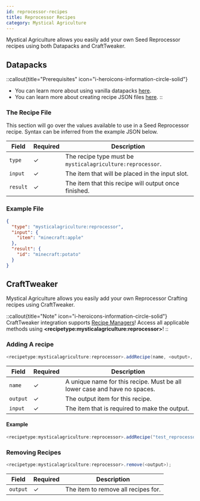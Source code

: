 ```yaml
---
id: reprocessor-recipes
title: Reprocessor Recipes
category: Mystical Agriculture
---
```


Mystical Agriculture allows you easily add your own Seed Reprocessor recipes using both Datapacks and CraftTweaker.

## Datapacks

::callout{title="Prerequisites" icon="i-heroicons-information-circle-solid"}
- You can learn more about using vanilla datapacks <a href="https://minecraft.gamepedia.com/Data_pack" target="_blank">here</a>.
- You can learn more about creating recipe JSON files <a href="https://minecraft.gamepedia.com/Recipe" target="_blank">here</a>.
::

### The Recipe File

This section will go over the values available to use in a Seed Reprocessor recipe. Syntax can be inferred from the example JSON below.

| Field    | Required | Description                                                |
|----------|----------|------------------------------------------------------------|
| `type`   | ✓        | The recipe type must be `mysticalagriculture:reprocessor`. |
| `input`  | ✓        | The item that will be placed in the input slot.            |
| `result` | ✓        | The item that this recipe will output once finished.       |

### Example File

```json
{
  "type": "mysticalagriculture:reprocessor",
  "input": {
    "item": "minecraft:apple"
  },
  "result": {
    "id": "minecraft:potato"
  }
}
```

## CraftTweaker

Mystical Agriculture allows you easily add your own Reprocessor Crafting recipes using CraftTweaker.

::callout{title="Note" icon="i-heroicons-information-circle-solid"}
CraftTweaker integration  supports <a href="https://docs.blamejared.com/1.20.1/en/tutorial/Recipes/RecipeManagers" target="_blank">Recipe Managers</a>! Access all applicable methods using **\<recipetype:mysticalagriculture:reprocessor\>**!
::

### Adding A recipe

```java
<recipetype:mysticalagriculture:reprocessor>.addRecipe(name, <output>, <input>);
```

| Field    | Required | Description                                                               |
|----------|----------|---------------------------------------------------------------------------|
| `name`   | ✓        | A unique name for this recipe. Must be all lower case and have no spaces. |
| `output` | ✓        | The output item for this recipe.                                          |
| `input`  | ✓        | The item that is required to make the output.                             |

#### Example

```java
<recipetype:mysticalagriculture:reprocessor>.addRecipe("test_reprocessor", <item:minecraft:apple>, <tag:item:c:ingots/iron>);
```

### Removing Recipes

```java
<recipetype:mysticalagriculture:reprocessor>.remove(<output>);
```

| Field    | Required | Description                         |
|----------|----------|-------------------------------------|
| `output` | ✓        | The item to remove all recipes for. |
